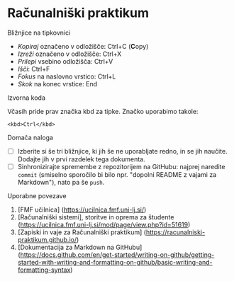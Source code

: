 <!-- glavni naslov -->
# Računalniški praktikum
<!-- To je komentar, ki bo na prikazanem Markdown-u skrit. 
     V tem besedilu so v komentarjih napisana navodila za reševanje. -->

<!-- 2. nivojski razdelek -->
Bližnjice na tipkovnici

* _Kopiraj_ označeno v odložišče: Ctrl+C (**C**opy)
* _Izreži_ označeno v odložišče: Ctrl+X
* _Prilepi_ vsebino odložišča: Ctrl+V
* _Išči_: Ctrl+F
* _Fokus_ na naslovno vrstico: Ctrl+L
* _Skok_ na konec vrstice: End

<!-- 2. nivojski razdelek -->
Izvorna koda

Včasih pride prav značka kbd za tipke. Značko uporabimo takole:

<!-- začetek bloka z izvorno kodo -->
```
<kbd>Ctrl</kbd>
```
<!-- konec bloka z izvorno kodo -->

<!-- 2. nivojski razdelek -->
Domača naloga

<!-- Spodnji seznam bo pripravil seznam nalog. Na GitHubu bodo lepo vidna potrditvena polja, 
     VSCode pa bo prikazal samo oglate oklepaje. Ko nalogo opravite, si to lahko zabeležite tako,
     da spremenite [ ] v [x]. -->
- [ ] Izberite si še tri bližnjice, ki jih še ne uporabljate redno, in se jih naučite. 
      Dodajte jih v prvi razdelek tega dokumenta.
- [ ] Sinhronizirajte spremembe z repozitorijem na GitHubu: najprej naredite `commit` (smiselno sporočilo bi bilo npr. "dopolni README z vajami za Markdown"), nato pa še `push`.

<!-- 2. nivojski razdelek -->
Uporabne povezave

1. [FMF učilnica] (https://ucilnica.fmf.uni-lj.si/)
2. [Računalniški sistemi], storitve in oprema za študente (https://ucilnica.fmf.uni-lj.si/mod/page/view.php?id=51619)
3. [Zapiski in vaje za Računalniški praktikum] (https://racunalniski-praktikum.github.io/)
4. [Dokumentacija za Markdown na GitHubu] (https://docs.github.com/en/get-started/writing-on-github/getting-started-with-writing-and-formatting-on-github/basic-writing-and-formatting-syntax)